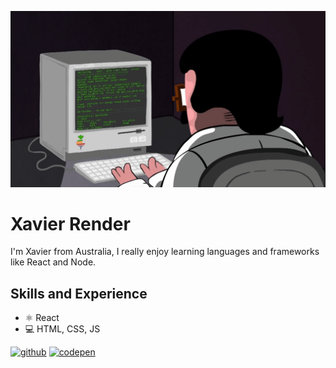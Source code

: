 ![](programming.gif)

# Xavier Render

I'm Xavier from Australia, I really enjoy learning languages and frameworks like React and Node. 

## Skills and Experience 
- ⚛    React
- 💻    HTML, CSS, JS


[<img src='https://cdn.jsdelivr.net/npm/simple-icons@3.0.1/icons/github.svg' alt='github' height='40'>](https://github.com/xavier-render)  [<img src='https://cdn.jsdelivr.net/npm/simple-icons@3.0.1/icons/codepen.svg' alt='codepen' height='40'>](https://codepen.io/xavier-render)  



